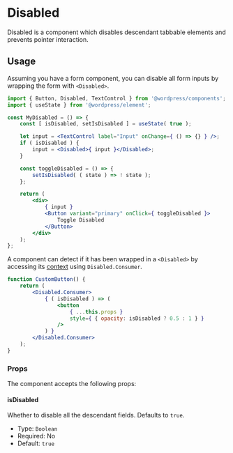 # Disabled

Disabled is a component which disables descendant tabbable elements and prevents pointer interaction.

## Usage

Assuming you have a form component, you can disable all form inputs by wrapping the form with `<Disabled>`.

```jsx
import { Button, Disabled, TextControl } from '@wordpress/components';
import { useState } from '@wordpress/element';

const MyDisabled = () => {
	const [ isDisabled, setIsDisabled ] = useState( true );

	let input = <TextControl label="Input" onChange={ () => {} } />;
	if ( isDisabled ) {
		input = <Disabled>{ input }</Disabled>;
	}

	const toggleDisabled = () => {
		setIsDisabled( ( state ) => ! state );
	};

	return (
		<div>
			{ input }
			<Button variant="primary" onClick={ toggleDisabled }>
				Toggle Disabled
			</Button>
		</div>
	);
};
```

A component can detect if it has been wrapped in a `<Disabled>` by accessing its [context](https://reactjs.org/docs/context.html) using `Disabled.Consumer`.

```jsx
function CustomButton() {
	return (
		<Disabled.Consumer>
			{ ( isDisabled ) => (
				<button
					{ ...this.props }
					style={ { opacity: isDisabled ? 0.5 : 1 } }
				/>
			) }
		</Disabled.Consumer>
	);
}
```

### Props

The component accepts the following props:

#### isDisabled

Whether to disable all the descendant fields. Defaults to `true`.

-   Type: `Boolean`
-   Required: No
-   Default: `true`
